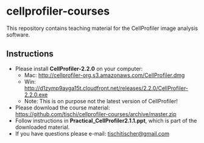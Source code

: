 # cellprofiler-courses

This repository contains teaching material for the CellProfiler image analysis software.

## Instructions

- Please install __CellProfiler-2.2.0__ on your computer:
  - Mac: http://cellprofiler-org.s3.amazonaws.com/CellProfiler.dmg
  - Win: http://d1zymp9ayga15t.cloudfront.net/releases/2.2.0/CellProfiler-2.2.0.exe
  - Note: This is on purpose not the latest version of CellProfiler!
- Please download the course material: https://github.com/tischi/cellprofiler-courses/archive/master.zip
- Follow instructions in __Practical_CellProfiler2.1.1.ppt__, which is part of the downloaded material.
- If you have questions please e-mail: tischitischer@gmail.com
